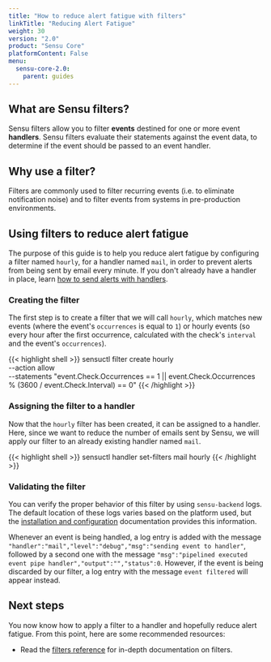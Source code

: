 ```yaml
---
title: "How to reduce alert fatigue with filters"
linkTitle: "Reducing Alert Fatigue"
weight: 30
version: "2.0"
product: "Sensu Core"
platformContent: False
menu: 
  sensu-core-2.0:
    parent: guides
---
```


## What are Sensu filters?

Sensu filters allow you to filter **events** destined for one or more event
**handlers**. Sensu filters evaluate their statements against the event data, to
determine if the event should be passed to an event handler.

## Why use a filter?

Filters are commonly used to filter recurring events (i.e. to eliminate
notification noise) and to filter events from systems in pre-production
environments.

## Using filters to reduce alert fatigue

The purpose of this guide is to help you reduce alert fatigue by configuring a
filter named `hourly`, for a handler named `mail`, in order to prevent alerts
from being sent by email every minute. If you don't already have a handler in
place, learn [how to send alerts with handlers][3].

### Creating the filter

The first step is to create a filter that we will call `hourly`, which matches
new events (where the event's `occurrences` is equal to `1`) or hourly events
(so every hour after the first occurrence, calculated with the check's
`interval` and the event's `occurrences`).

{{< highlight shell >}}
sensuctl filter create hourly \
  --action allow \
  --statements "event.Check.Occurrences == 1 || event.Check.Occurrences % (3600 / event.Check.Interval) == 0"
{{< /highlight >}}

### Assigning the filter to a handler

Now that the `hourly` filter has been created, it can be assigned to a handler.
Here, since we want to reduce the number of emails sent by Sensu, we will apply
our filter to an already existing handler named `mail`.

{{< highlight shell >}}
sensuctl handler set-filters mail hourly
{{< /highlight >}}

### Validating the filter

You can verify the proper behavior of this filter by using `sensu-backend` logs.
The default location of these logs varies based on the platform used, but the
[installation and configuration][2] documentation provides this information.

Whenever an event is being handled, a log entry is added with the message
`"handler":"mail","level":"debug","msg":"sending event to handler"`, followed by
a second one with the message `"msg":"pipelined executed event pipe
handler","output":"","status":0`. However, if the event is being discarded by
our filter, a log entry with the message `event filtered` will appear instead.

## Next steps

You now know how to apply a filter to a handler and hopefully reduce alert
fatigue. From this point, here are some recommended resources:

* Read the [filters reference][1] for in-depth
  documentation on filters. 

[1]:  ../../reference/filters
[2]: ../../getting-started/installation-and-configuration/#validating-the-services
[3]: ../send-slack-alerts
